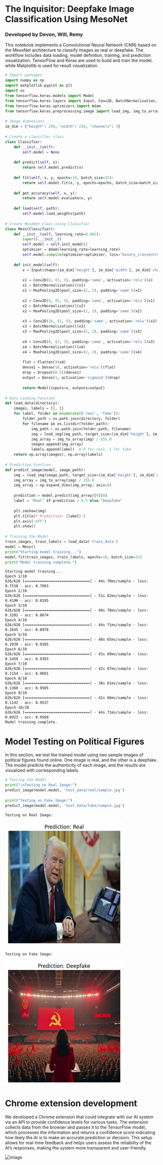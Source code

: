 # The Inquisitor: Deepfake Image Classification Using MesoNet
### Developed by Devon, Will, Remy
This notebook implements a Convolutional Neural Network (CNN) based on the MesoNet architecture to classify images as real or deepfake. The workflow includes data loading, model definition, training, and prediction visualization. TensorFlow and Keras are used to build and train the model, while Matplotlib is used for result visualization.


```python
# Import packages
import numpy as np
import matplotlib.pyplot as plt
import os
from tensorflow.keras.models import Model
from tensorflow.keras.layers import Input, Conv2D, BatchNormalization, MaxPooling2D, Flatten, Dense, Dropout
from tensorflow.keras.optimizers import Adam
from tensorflow.keras.preprocessing.image import load_img, img_to_array

# Image dimensions
im_dim = {"height": 256, "width": 256, "channels": 3}

# Create a classifier class
class Classifier:
    def __init__(self):
        self.model = None

    def predict(self, x):
        return self.model.predict(x)

    def fit(self, x, y, epochs=10, batch_size=32):
        return self.model.fit(x, y, epochs=epochs, batch_size=batch_size)

    def get_accuracy(self, x, y):
        return self.model.evaluate(x, y)

    def load(self, path):
        self.model.load_weights(path)

# Create MesoNet class using Classifier
class Meso(Classifier):
    def __init__(self, learning_rate=0.001):
        super().__init__()
        self.model = self.init_model()
        optimizer = Adam(learning_rate=learning_rate)
        self.model.compile(optimizer=optimizer, loss="binary_crossentropy", metrics=['accuracy'])

    def init_model(self):
        x = Input(shape=(im_dim['height'], im_dim['width'], im_dim['channels']))

        x1 = Conv2D(8, (3, 3), padding='same', activation='relu')(x)
        x1 = BatchNormalization()(x1)
        x1 = MaxPooling2D(pool_size=(2, 2), padding='same')(x1)

        x2 = Conv2D(8, (5, 5), padding='same', activation='relu')(x1)
        x2 = BatchNormalization()(x2)
        x2 = MaxPooling2D(pool_size=(2, 2), padding='same')(x2)

        x3 = Conv2D(16, (5, 5), padding='same', activation='relu')(x2)
        x3 = BatchNormalization()(x3)
        x3 = MaxPooling2D(pool_size=(2, 2), padding='same')(x3)

        x4 = Conv2D(8, (3, 3), padding='same', activation='relu')(x3)
        x4 = BatchNormalization()(x4)
        x4 = MaxPooling2D(pool_size=(2, 2), padding='same')(x4)

        flat = Flatten()(x4)
        dense1 = Dense(16, activation='relu')(flat)
        drop = Dropout(0.5)(dense1)
        output = Dense(1, activation='sigmoid')(drop)

        return Model(inputs=x, outputs=output)

# Data Loading Function
def load_data(directory):
    images, labels = [], []
    for label, folder in enumerate(['real', 'fake']):
        folder_path = os.path.join(directory, folder)
        for filename in os.listdir(folder_path):
            img_path = os.path.join(folder_path, filename)
            img = load_img(img_path, target_size=(im_dim['height'], im_dim['width']))
            img_array = img_to_array(img) / 255.0
            images.append(img_array)
            labels.append(label)  # 0 for real, 1 for fake
    return np.array(images), np.array(labels)

# Prediction Function
def predict_image(model, image_path):
    img = load_img(image_path, target_size=(im_dim['height'], im_dim['width']))
    img_array = img_to_array(img) / 255.0
    img_array = np.expand_dims(img_array, axis=0)

    prediction = model.predict(img_array)[0][0]
    label = "Real" if prediction < 0.5 else "Deepfake"

    plt.imshow(img)
    plt.title(f'Prediction: {label}')
    plt.axis('off')
    plt.show()

# Training the Model
train_images, train_labels = load_data('train_data')
model = Meso()
print("Starting model training...")
model.fit(train_images, train_labels, epochs=10, batch_size=32)
print("Model training complete.")
```


    Starting model training...
    Epoch 1/10
    626/626 [==============================] - 44s 70ms/sample - loss: 0.7518 - acc: 0.7093
    Epoch 2/10
    626/626 [==============================] - 51s 82ms/sample - loss: 0.4196 - acc: 0.8195
    Epoch 3/10
    626/626 [==============================] - 49s 78ms/sample - loss: 0.3201 - acc: 0.8674
    Epoch 4/10
    626/626 [==============================] - 44s 71ms/sample - loss: 0.2645 - acc: 0.8978
    Epoch 5/10
    626/626 [==============================] - 40s 65ms/sample - loss: 0.2038 - acc: 0.9105
    Epoch 6/10
    626/626 [==============================] - 43s 69ms/sample - loss: 0.1459 - acc: 0.9393
    Epoch 7/10
    626/626 [==============================] - 42s 67ms/sample - loss: 0.1154 - acc: 0.9601
    Epoch 8/10
    626/626 [==============================] - 38s 61ms/sample - loss: 0.1360 - acc: 0.9505
    Epoch 9/10
    626/626 [==============================] - 41s 66ms/sample - loss: 0.1142 - acc: 0.9537
    Epoch 10/10
    626/626 [==============================] - 44s 71ms/sample - loss: 0.0923 - acc: 0.9569
    Model training complete.
    

# Model Testing on Political Figures
In this section, we test the trained model using two sample images of political figures found online. One image is real, and the other is a deepfake. The model predicts the authenticity of each image, and the results are visualized with corresponding labels.


```python
# Testing the Model
print("\nTesting on Real Image:")
predict_image(model.model, 'test_data/real/sample.jpg')

print("Testing on Fake Image:")
predict_image(model.model, 'test_data/fake/sample.jpg')
```

    
    Testing on Real Image:
    


    
![png](tensor/inquisitor_files/inquisitor_3_1.png)
    


    Testing on Fake Image:
    


    
![png](tensor/inquisitor_files/inquisitor_3_3.png)
    

# Chrome extension development

We developed a Chrome extension that could integrate with our AI system via an API to provide confidence levels for various tasks. The extension collects data from the browser and passes it to the TensorFlow model, which processes the information and returns a confidence score indicating how likely the AI is to make an accurate prediction or decision. This setup allows for real-time feedback and helps users assess the reliability of the AI’s responses, making the system more transparent and user-friendly.

![image](https://github.com/user-attachments/assets/48019a78-b27c-41e0-8361-797cbdfdf712)
